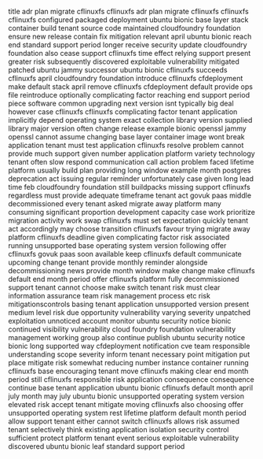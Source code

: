 title adr plan migrate cflinuxfs cflinuxfs adr plan migrate cflinuxfs cflinuxfs cflinuxfs configured packaged deployment ubuntu bionic base layer stack container build tenant source code maintained cloudfoundry foundation ensure new release contain fix mitigation relevant april ubuntu bionic reach end standard support period longer receive security update cloudfoundry foundation also cease support cflinuxfs time effect relying support present greater risk subsequently discovered exploitable vulnerability mitigated patched ubuntu jammy successor ubuntu bionic cflinuxfs succeeds cflinuxfs april cloudfoundry foundation introduce cflinuxfs cfdeployment make default stack april remove cflinuxfs cfdeployment default provide ops file reintroduce optionally complicating factor reaching end support period piece software common upgrading next version isnt typically big deal however case cflinuxfs cflinuxfs complicating factor tenant application implicitly depend operating system exact collection library version supplied library major version often change release example bionic openssl jammy openssl cannot assume changing base layer container image wont break application tenant must test application cflinuxfs resolve problem cannot provide much support given number application platform variety technology tenant often slow respond communication call action problem faced lifetime platform usually build plan providing long window example month postgres deprecation act issuing regular reminder unfortunately case given long lead time feb cloudfoundry foundation still buildpacks missing support cflinuxfs regardless must provide adequate timeframe tenant act govuk paas middle decommissioned every tenant asked migrate away platform many consuming significant proportion development capacity case work prioritize migration activity work swap cflinuxfs must set expectation quickly tenant act accordingly may choose transition cflinuxfs favour trying migrate away platform cflinuxfs deadline given complicating factor risk associated running unsupported base operating system version following offer cflinuxfs govuk paas soon available keep cflinuxfs default communicate upcoming change tenant provide monthly reminder alongside decommissioning news provide month window make change make cflinuxfs default end month period offer cflinuxfs platform fully decommissioned support tenant cannot choose make switch tenant risk must clear information assurance team risk management process etc risk mitigationscontrols basing tenant application unsupported version present medium level risk due opportunity vulnerability varying severity unpatched exploitation unnoticed account monitor ubuntu security notice bionic continued visibility vulnerability cloud foundry foundation vulnerability management working group also continue publish ubuntu security notice bionic long supported way cfdeployment notification cve team responsible understanding scope severity inform tenant necessary point mitigation put place mitigate risk somewhat reducing number instance container running cflinuxfs base encouraging tenant move cflinuxfs making clear end month period still cflinuxfs responsible risk application consequence consequence continue base tenant application ubuntu bionic cflinuxfs default month april july month may july ubuntu bionic unsupported operating system version elevated risk accept tenant mitigate moving cflinuxfs also choosing offer unsupported operating system rest lifetime platform default month period allow support tenant either cannot switch cflinuxfs allows risk assumed tenant selectively think existing application isolation security control sufficient protect platform tenant event serious exploitable vulnerability discovered ubuntu bionic leaf standard support period